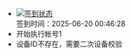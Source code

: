 - [![签到状态](https://github.com/womade/Cloud189-Actions/actions/workflows/main.yml/badge.svg?branch=main)](https://github.com/womade/Cloud189-Actions/actions/workflows/main.yml) <br> 签到时间：2025-06-20 00:46:28
- 开始执行帐号1
- 设备ID不存在，需要二次设备校验
